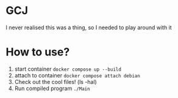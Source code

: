 # GCJ
I never realised this was a thing, so I needed to play around with it

# How to use?

1. start container `docker compose up --build`
2. attach to container `docker compose attach debian`
3. Check out the cool files! (ls -hal)
4. Run compiled program `./Main`
